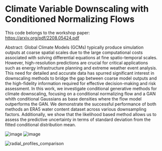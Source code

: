# Climate Variable Downscaling with Conditioned Normalizing Flows

This code belongs to the workshop paper: [https://arxiv.org/pdf/2208.05424.pdf
](https://arxiv.org/pdf/2405.20719)

Abstract: Global Climate Models (GCMs) typically produce simulation outputs at coarse spatial scales due to the large computational costs associated with solving differential equations at fine spatio-temporal scales. However, high-resolution predictions are crucial for critical applications such as energy infrastructure planning and extreme weather event analysis. This need for detailed and accurate data has spurred significant interest in downscaling methods to bridge the gap between coarse model outputs and the high-fidelity information required for effective decision-making and risk assessment. In this work, we investigate conditional generative methods for climate downscaling, focusing on a conditional normalizing flow and a GAN whith conditional Gaussians as base densities where the flow model outperforms the GAN. We demonstrate the successful performance of both methods an ERA5 water content dataset across various downsampling factors. Additionally, we show that the likelihood based method allows us to assess the predictive uncertainty in terms of standard deviation from the fitted conditional distribution mean.


![image](https://github.com/user-attachments/assets/5dab344b-6082-4758-b47a-968e3aa30105)
![image](https://github.com/user-attachments/assets/340a5b15-7f92-4e82-8515-0bcfa57e3b95)

![radial_profiles_comparison](https://github.com/user-attachments/assets/cdf658ce-ca54-4890-a9bb-e493aabd4ea6)
